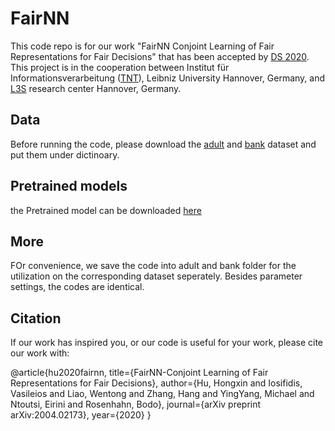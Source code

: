 # FairNN
This code repo is for our work "FairNN Conjoint Learning of Fair Representations for Fair Decisions" that has been accepted by [DS 2020](https://arxiv.org/abs/2004.02173).
This project is in the cooperation between Institut für Informationsverarbeitung ([TNT](http://www.tnt.uni-hannover.de/)), Leibniz University Hannover, Germany, and [L3S](https://www.l3s.de/en) research center Hannover, Germany.


## Data
Before running the code, please download the [adult](https://archive.ics.uci.edu/ml/datasets/adult) and [bank](https://archive.ics.uci.edu/ml/datasets/bank+marketing) dataset and put them under dictinoary.

## Pretrained models
the Pretrained model can be downloaded [here](https://drive.google.com/file/d/1dvDxVjRkKfhD9xfgDyn5eBHo_KhDuM7f/view?usp=sharing)

## More
FOr convenience, we save the code into adult and bank folder for the utilization on the corresponding dataset seperately. Besides parameter settings, the codes are identical.


## Citation
If our work has inspired you, or our code is useful for your work, please cite our work with:

@article{hu2020fairnn,
  title={FairNN-Conjoint Learning of Fair Representations for Fair Decisions},
  author={Hu, Hongxin and Iosifidis, Vasileios and Liao, Wentong and Zhang, Hang and YingYang, Michael and Ntoutsi, Eirini and Rosenhahn, Bodo},
  journal={arXiv preprint arXiv:2004.02173},
  year={2020}
}
